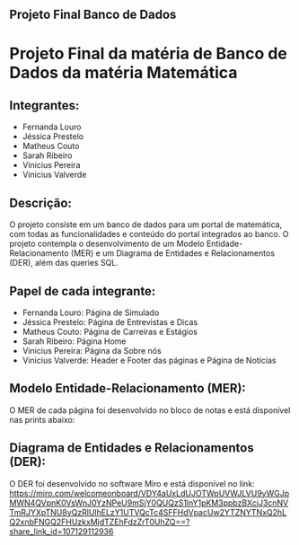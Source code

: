 ## Projeto Final Banco de Dados

# Projeto Final da matéria de Banco de Dados da matéria Matemática

## Integrantes:

- Fernanda Louro
- Jéssica Prestelo
- Matheus Couto
- Sarah Ribeiro
- Vinicius Pereira
- Vinicius Valverde

## Descrição:

O projeto consiste em um banco de dados para um portal de matemática, com todas as funcionalidades e conteúdo do portal integrados ao banco. O projeto contempla o desenvolvimento de um Modelo Entidade-Relacionamento (MER) e um Diagrama de Entidades e Relacionamentos (DER), além das queries SQL.

## Papel de cada integrante:

- Fernanda Louro: Página de Simulado
- Jéssica Prestelo: Página de Entrevistas e Dicas
- Matheus Couto: Página de Carreiras e Estágios
- Sarah Ribeiro: Página Home
- Vinicius Pereira: Página da Sobre nós
- Vinicius Valverde: Header e Footer das páginas e Página de Notícias

## Modelo Entidade-Relacionamento (MER):

O MER de cada página foi desenvolvido no bloco de notas e está disponível nas prints abaixo:


## Diagrama de Entidades e Relacionamentos (DER):

O DER foi desenvolvido no software Miro e está disponível no link: https://miro.com/welcomeonboard/VDY4aUxLdUJOTWpUVWJLVU9yWGJpMWN4QVpnK0VsWnJ0YzNPeU9mSjY0QUQzS1lnY1pKM3ppbzBXcjJ3cnNVTmRJYXpTNU8yQzRlUlhELzY1UTVQcTc4SFFHdVpacUw2YTZNYTNxQ2hLQ2xnbFNGQ2FHUzkxMjdTZEhFdzZrT0UhZQ==?share_link_id=107129112936